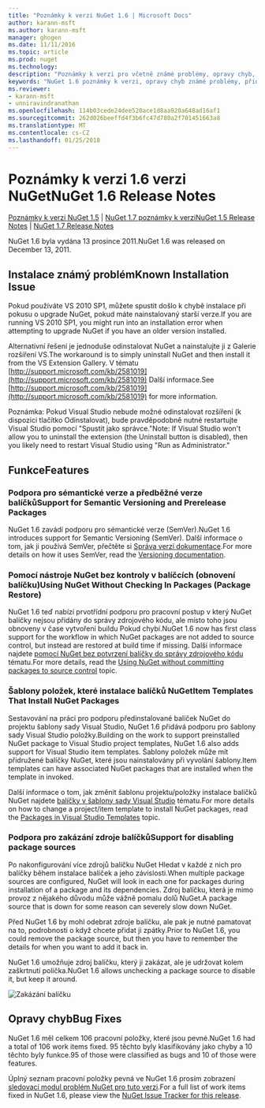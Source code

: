 ```yaml
---
title: "Poznámky k verzi NuGet 1.6 | Microsoft Docs"
author: karann-msft
ms.author: karann-msft
manager: ghogen
ms.date: 11/11/2016
ms.topic: article
ms.prod: nuget
ms.technology: 
description: "Poznámky k verzi pro včetně známé problémy, opravy chyb, přidaných funkcí a chcete 1.6 NuGet."
keywords: "NuGet 1.6 poznámky k verzi, opravy chyb známé problémy, přidat funkce, chcete"
ms.reviewer:
- karann-msft
- unniravindranathan
ms.openlocfilehash: 114b03cede24dee520ace1d8aa920a648ad16af1
ms.sourcegitcommit: 262d026beeffd4f3b6fc47d780a2f701451663a8
ms.translationtype: MT
ms.contentlocale: cs-CZ
ms.lasthandoff: 01/25/2018
---
```

 # <a name="nuget-16-release-notes"></a><span data-ttu-id="d878d-104">Poznámky k verzi 1.6 verzi NuGet</span><span class="sxs-lookup"><span data-stu-id="d878d-104">NuGet 1.6 Release Notes</span></span>

<span data-ttu-id="d878d-105">[Poznámky k verzi NuGet 1.5](../release-notes/nuget-1.5.md) | [NuGet 1.7 poznámky k verzi](../release-notes/nuget-1.7.md)</span><span class="sxs-lookup"><span data-stu-id="d878d-105">[NuGet 1.5 Release Notes](../release-notes/nuget-1.5.md) | [NuGet 1.7 Release Notes](../release-notes/nuget-1.7.md)</span></span>

<span data-ttu-id="d878d-106">NuGet 1.6 byla vydána 13 prosince 2011.</span><span class="sxs-lookup"><span data-stu-id="d878d-106">NuGet 1.6 was released on December 13, 2011.</span></span>

## <a name="known-installation-issue"></a><span data-ttu-id="d878d-107">Instalace známý problém</span><span class="sxs-lookup"><span data-stu-id="d878d-107">Known Installation Issue</span></span>
<span data-ttu-id="d878d-108">Pokud používáte VS 2010 SP1, můžete spustit došlo k chybě instalace při pokusu o upgrade NuGet, pokud máte nainstalovaný starší verze.</span><span class="sxs-lookup"><span data-stu-id="d878d-108">If you are running VS 2010 SP1, you might run into an installation error when attempting to upgrade NuGet if you have an older version installed.</span></span>

<span data-ttu-id="d878d-109">Alternativní řešení je jednoduše odinstalovat NuGet a nainstalujte ji z Galerie rozšíření VS.</span><span class="sxs-lookup"><span data-stu-id="d878d-109">The workaround is to simply uninstall NuGet and then install it from the VS Extension Gallery.</span></span>  <span data-ttu-id="d878d-110">V tématu [http://support.microsoft.com/kb/2581019](http://support.microsoft.com/kb/2581019) Další informace.</span><span class="sxs-lookup"><span data-stu-id="d878d-110">See [http://support.microsoft.com/kb/2581019](http://support.microsoft.com/kb/2581019) for more information.</span></span>

<span data-ttu-id="d878d-111">Poznámka: Pokud Visual Studio nebude možné odinstalovat rozšíření (k dispozici tlačítko Odinstalovat), bude pravděpodobně nutné restartujte Visual Studio pomocí "Spustit jako správce."</span><span class="sxs-lookup"><span data-stu-id="d878d-111">Note: If Visual Studio won't allow you to uninstall the extension (the Uninstall button is disabled), then you likely need to restart Visual Studio using "Run as Administrator."</span></span>

## <a name="features"></a><span data-ttu-id="d878d-112">Funkce</span><span class="sxs-lookup"><span data-stu-id="d878d-112">Features</span></span>

### <a name="support-for-semantic-versioning-and-prerelease-packages"></a><span data-ttu-id="d878d-113">Podpora pro sémantické verze a předběžné verze balíčků</span><span class="sxs-lookup"><span data-stu-id="d878d-113">Support for Semantic Versioning and Prerelease Packages</span></span>
<span data-ttu-id="d878d-114">NuGet 1.6 zavádí podporu pro sémantické verze (SemVer).</span><span class="sxs-lookup"><span data-stu-id="d878d-114">NuGet 1.6 introduces support for Semantic Versioning (SemVer).</span></span> <span data-ttu-id="d878d-115">Další informace o tom, jak ji používá SemVer, přečtěte si [Správa verzí dokumentace](../create-packages/prerelease-packages.md).</span><span class="sxs-lookup"><span data-stu-id="d878d-115">For more details on how it uses SemVer, read the [Versioning documentation](../create-packages/prerelease-packages.md).</span></span>

### <a name="using-nuget-without-checking-in-packages-package-restore"></a><span data-ttu-id="d878d-116">Pomocí nástroje NuGet bez kontroly v balíčcích (obnovení balíčku)</span><span class="sxs-lookup"><span data-stu-id="d878d-116">Using NuGet Without Checking In Packages (Package Restore)</span></span>
<span data-ttu-id="d878d-117">NuGet 1.6 teď nabízí prvotřídní podporu pro pracovní postup v který NuGet balíčky nejsou přidány do správy zdrojového kódu, ale místo toho jsou obnoveny v čase vytvoření buildu Pokud chybí.</span><span class="sxs-lookup"><span data-stu-id="d878d-117">NuGet 1.6 now has first class support for the workflow in which NuGet packages are not added to source control, but instead are restored at build time if missing.</span></span> <span data-ttu-id="d878d-118">Další informace najdete [pomocí NuGet bez potvrzení balíčky do správy zdrojového kódu](../consume-packages/packages-and-source-control.md) tématu.</span><span class="sxs-lookup"><span data-stu-id="d878d-118">For more details, read the [Using NuGet without committing packages to source control](../consume-packages/packages-and-source-control.md) topic.</span></span>

### <a name="item-templates-that-install-nuget-packages"></a><span data-ttu-id="d878d-119">Šablony položek, které instalace balíčků NuGet</span><span class="sxs-lookup"><span data-stu-id="d878d-119">Item Templates That Install NuGet Packages</span></span>
<span data-ttu-id="d878d-120">Sestavování na práci pro podporu předinstalované balíček NuGet do projektu šablony sady Visual Studio, NuGet 1.6 přidává podporu pro šablony sady Visual Studio položky.</span><span class="sxs-lookup"><span data-stu-id="d878d-120">Building on the work to support preinstalled NuGet package to Visual Studio project templates, NuGet 1.6 also adds support for Visual Studio item templates.</span></span> <span data-ttu-id="d878d-121">Šablony položek může mít přidružené balíčky NuGet, které jsou nainstalovány při vyvolání šablony.</span><span class="sxs-lookup"><span data-stu-id="d878d-121">Item templates can have associated NuGet packages that are installed when the template in invoked.</span></span>

<span data-ttu-id="d878d-122">Další informace o tom, jak změnit šablonu projektu/položky instalace balíčků NuGet najdete [balíčky v šablony sady Visual Studio](../visual-studio-extensibility/visual-studio-templates.md) tématu.</span><span class="sxs-lookup"><span data-stu-id="d878d-122">For more details on how to change a project/item template to install NuGet packages, read the [Packages in Visual Studio Templates](../visual-studio-extensibility/visual-studio-templates.md) topic.</span></span>

### <a name="support-for-disabling-package-sources"></a><span data-ttu-id="d878d-123">Podpora pro zakázání zdroje balíčků</span><span class="sxs-lookup"><span data-stu-id="d878d-123">Support for disabling package sources</span></span>
<span data-ttu-id="d878d-124">Po nakonfigurování více zdrojů balíčku NuGet Hledat v každé z nich pro balíčky během instalace balíček a jeho závislosti.</span><span class="sxs-lookup"><span data-stu-id="d878d-124">When multiple package sources are configured, NuGet will look in each one for packages during installation of a package and its dependencies.</span></span> <span data-ttu-id="d878d-125">Zdroj balíčku, která je mimo provoz z nějakého důvodu může vážně pomalu dolů NuGet.</span><span class="sxs-lookup"><span data-stu-id="d878d-125">A package source that is down for some reason can severely slow down NuGet.</span></span>

<span data-ttu-id="d878d-126">Před NuGet 1.6 by mohl odebrat zdroje balíčku, ale pak je nutné pamatovat na to, podrobnosti o když chcete přidat ji zpátky.</span><span class="sxs-lookup"><span data-stu-id="d878d-126">Prior to NuGet 1.6, you could remove the package source, but then you have to remember the details for when you want to add it back in.</span></span>

<span data-ttu-id="d878d-127">NuGet 1.6 umožňuje zdroj balíčku, který ji zakázat, ale je udržovat kolem zaškrtnutí políčka.</span><span class="sxs-lookup"><span data-stu-id="d878d-127">NuGet 1.6 allows unchecking a package source to disable it, but keep it around.</span></span>

![Zakázání balíčku](./media/package-source-with-disabled-source.png)

## <a name="bug-fixes"></a><span data-ttu-id="d878d-129">Opravy chyb</span><span class="sxs-lookup"><span data-stu-id="d878d-129">Bug Fixes</span></span>
<span data-ttu-id="d878d-130">NuGet 1.6 měl celkem 106 pracovní položky, které jsou pevné.</span><span class="sxs-lookup"><span data-stu-id="d878d-130">NuGet 1.6 had a total of 106 work items fixed.</span></span> <span data-ttu-id="d878d-131">95 těchto byly klasifikovány jako chyby a 10 těchto byly funkce.</span><span class="sxs-lookup"><span data-stu-id="d878d-131">95 of those were classified as bugs and 10 of those were features.</span></span>

<span data-ttu-id="d878d-132">Úplný seznam pracovní položky pevná ve NuGet 1.6 prosím zobrazení [sledovací modul problém NuGet pro tuto verzi](http://nuget.codeplex.com/workitem/list/advanced?keyword=&status=Closed&type=All&priority=All&release=NuGet%201.6&assignedTo=All&component=All&sortField=Votes&sortDirection=Descending&page=0).</span><span class="sxs-lookup"><span data-stu-id="d878d-132">For a full list of work items fixed in NuGet 1.6, please view the [NuGet Issue Tracker for this release](http://nuget.codeplex.com/workitem/list/advanced?keyword=&status=Closed&type=All&priority=All&release=NuGet%201.6&assignedTo=All&component=All&sortField=Votes&sortDirection=Descending&page=0).</span></span>

